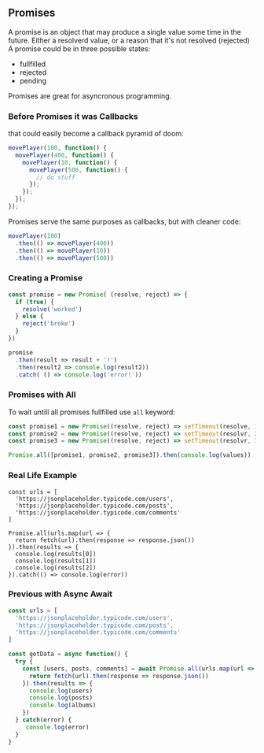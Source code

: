 ## Promises
A promise is an object that may produce a single value some time in the future. 
Either a resolverd value, or a reason that it's not resolved (rejected)
A promise could be in three possible states:
- fullfilled
- rejected
- pending

Promises are great for asyncronous programming.
### Before Promises it was Callbacks
that could easily become a callback pyramid of doom:
```js
movePlayer(100, function() {
  movePlayer(400, function() {
    movePlayer(10, function() {
      movePlayer(500, function() {
        // do stuff
      });
    });
  });
});
```
Promises serve the same purposes as callbacks, but with cleaner code:
```js
movePlayer(100)
  .then(() => movePlayer(400))
  .then(() => movePlayer(10))
  .then(() => movePlayer(500))
```
### Creating a Promise
```js
const promise = new Promise( (resolve, reject) => {
  if (true) {
    resolve('worked')
  } else {
    reject('broke')
  }
})

promise
  .then(result => result + '!')
  .then(result2 => console.log(result2))
  .catch( () => console.log('error!'))
```
### Promises with All
To wait untill all promises fullfilled use `all` keyword:
```js
const promise1 = new Promise((resolve, reject) => setTimeout(resolve, 1000, "Hi from promise1"))
const promise2 = new Promise((resolve, reject) => setTimeout(resolvr, 2000, "Hi from promise2"))
const promise3 = new Promise((resolve, reject) => setTimeout(resolvr, 3000, "Hi from promise3"))

Promise.all([promise1, promise2, promise3]).then(console.log(values))
```
### Real Life Example
```
const urls = [
  'https://jsonplaceholder.typicode.com/users',
  'https://jsonplaceholder.typicode.com/posts',
  'https://jsonplaceholder.typicode.com/comments'
]

Promise.all(urls.map(url => {
  return fetch(url).then(response => response.json())
}).then(results => {
  console.log(results[0])
  console.log(results[1])
  console.log(results[2])
}).catch(() => console.log(error))
```
### Previous with Async Await
```js
const urls = [
  'https://jsonplaceholder.typicode.com/users',
  'https://jsonplaceholder.typicode.com/posts',
  'https://jsonplaceholder.typicode.com/comments'
]

const getData = async function() {
  try {
    const [users, posts, comments] = await Promise.all(urls.map(url => {
      return fetch(url).then(response => response.json())
    }).then(results => {
      console.log(users)
      console.log(posts)
      console.log(albums)
    })
  } catch(error) {
     console.log(error)
  }
}
```
